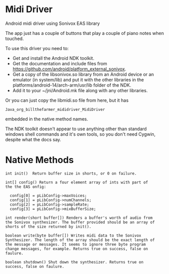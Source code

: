 Midi Driver
===========

Android midi driver using Sonivox EAS library

The app just has a couple of buttons that play a couple of piano notes when touched.

To use this driver you need to:

  * Get and install the Android NDK toolkit.
  * Get the documentation and include files from https://github.com/android/platform_external_sonivox.
  * Get a copy of the libsonivox.so library from an Android device or an emulator (in system/lib) and put it with the other libraries in the platforms/android-14/arch-arm/usr/lib folder of the NDK.
  * Add it to your ~/jni/Android.mk file along with any other libraries.

Or you can just copy the libmidi.so file from here, but it has

    Java_org_billthefarmer_mididriver_MidiDriver

embedded in the native method names.

The NDK toolkit doesn't appear to use anything other than standard windows shell commands and it's own tools, so you don't need Cygwin, despite what the docs say.

# Native Methods

	int init()  Return buffer size in shorts, or 0 on failure.
	
	int[] config() Return a four element array of ints with part of
	the the EAS onfig:

      config[0] = pLibConfig->maxVoices;
      config[1] = pLibConfig->numChannels;
      config[2] = pLibConfig->sampleRate;
      config[3] = pLibConfig->mixBufferSize;

	int render(short buffer[]) Renders a buffer's worth of audio from
	the Sonivox synthesizer. The buffer provided should be an array of
	shorts of the size returned by init().

	boolean write(byte buffer[]) Writes midi data to the Sonivox
	Synthesizer. The length of the array should be the exact length of
	the message or messages. It seems to ignore three byte program
	change messages, for example. Returns true on success, false on
	faulure.

	boolean shutdown() Shut down the synthesizer. Returns true on
	success, false on faulure.
